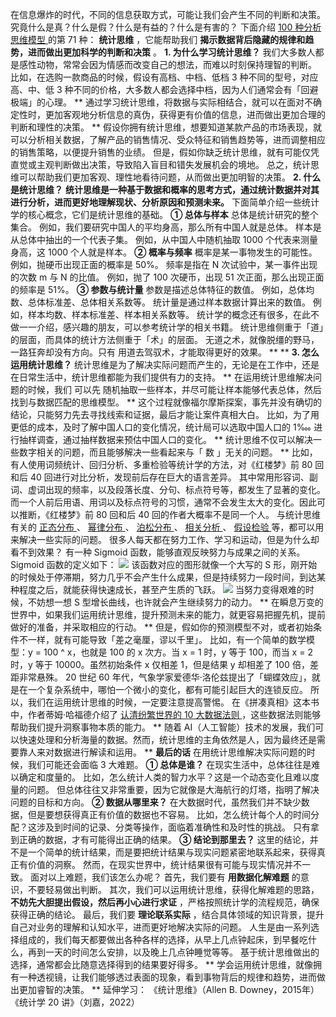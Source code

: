 在信息爆炸的时代，不同的信息获取方式，可能让我们会产生不同的判断和决策。  究竟什么是真？什么是假？什么是有益的？什么是有害的？  下面介绍  [ 100
种分析思维模型
](https://mp.weixin.qq.com/mp/appmsgalbum?__biz=MzA4ODE2OTIxMw==&action=getalbum&album_id=1701638273011351554#wechat_redirect)
的第 71 种： **统计思维** ，它能帮助我们 **揭示数据背后隐藏的规律和趋势，进而做出更加科学的判断和决策** 。  **1\.
为什么学习统计思维？** 我们大多数人都是感性动物，常常会因为情感而改变自己的想法，而难以时刻保持理智的判断。
比如，在选购一款商品的时候，假设有高档、中档、低档 3 种不同的型号，对应高、中、低 3
种不同的价格，大多数人都会选择中档，因为人们通常会有「回避极端」的心理。  **
通过学习统计思维，将数据与实际相结合，就可以在面对不确定性时，更加客观地分析信息的真伪，获得更有价值的信息，进而做出更加合理的判断和理性的决策。  **
假设你拥有统计思维，想要知道某款产品的市场表现，就可以分析相关数据，了解产品的销售情况、受众特征和销售趋势等，进而调整相应的销售策略，以便提升销售的业绩。
但是，假如你缺乏统计思维，就有可能仅凭直觉或主观判断做出决策，导致陷入盲目和错失发展机会的境地。
总之，统计思维可以帮助我们更加客观、理性地看待问题，从而做出更加明智的决策。  **2\. 什么是统计思维？**
**统计思维是一种基于数据和概率的思考方式，通过统计数据并对其进行分析，进而更好地理解现状、分析原因和预测未来。**
下面简单介绍一些统计学的核心概念，它们是统计思维的基础。  **① 总体与样本** 总体是统计研究的整个集合。
例如，我们要研究中国人的平均身高，那么所有中国人就是总体。  样本是从总体中抽出的一个代表子集。  例如，从中国人中随机抽取 1000 个代表来测量身高，这
1000 个人就是样本。  **② 概率与频率** 概率是某一事物发生的可能性。  例如，抛硬币出现正面的概率是 50%。  频率是指在 N
次试验中，某一事件出现的次数 m 与 N 的比值。  例如，抛了 100 次硬币，出现 51 次正面，那么出现正面的频率是 51%。  **③
参数与统计量** 参数是描述总体特征的数值。  例如，总体均数、总体标准差、总体相关系数等。  统计量是通过样本数据计算出来的数值。
例如，样本均数、样本标准差、样本相关系数等。  统计学的概念还有很多，在此不做一一介绍，感兴趣的朋友，可以参考统计学的相关书籍。
统计思维侧重于「道」的层面，而具体的统计方法侧重于「术」的层面。  无道之术，就像脱缰的野马，一路狂奔却没有方向。只有  用道去驾驭术，才能取得更好的效果。
** ** **3\. 怎么运用统计思维？** 统计思维是为了解决实际问题而产生的，无论是在工作中，还是在日常生活中，统计思维都能为我们提供有力的支持。
** 在运用统计思维解决问题的时候，我们  可以先  随机抽取一些样本，并尽可能让样本能够代表总体，然后找到与数据匹配的思维模型。  **
这个过程就像福尔摩斯探案，事先并没有确切的结论，只能努力先去寻找线索和证据，最后才能让案件真相大白。
比如，为了用更低的成本，及时了解中国人口的变化情况，统计局可以选取中国人口的 1‱ 进行抽样调查，通过抽样数据来预估中国人口的变化。  **
统计思维不仅可以解决一些数字相关的问题，而且能够解决一些看起来与「  数  」无关的问题。  **
比如，有人使用词频统计、回归分析、多重检验等统计学的方法，对《红楼梦》前 80 回和后 40 回进行对比分析，发现前后存在巨大的语言差异。
其中常用形容词、副词、虚词出现的频率，以及段落长度、分句、标点符号等，都发生了显著的变化。而一个人前后用语、用词以及标点符号的习惯，通常不会发生太大的变化。因此可以推断，《红楼梦》前
80 回和后 40 回的作者大概率不是同一个人。  与统计思维有关的  [ 正态分布
](https://mp.weixin.qq.com/s?__biz=MzA4ODE2OTIxMw==&mid=2653477503&idx=1&sn=49d9b1e1355358a85a3ae15198ff2757&scene=21#wechat_redirect)
、  [ 幂律分布
](https://mp.weixin.qq.com/s?__biz=MzA4ODE2OTIxMw==&mid=2653477556&idx=1&sn=d2642afe4a49f020d73cc73b07b075a1&scene=21#wechat_redirect)
、  [ 泊松分布
](https://mp.weixin.qq.com/s?__biz=MzA4ODE2OTIxMw==&mid=2653481775&idx=1&sn=33b68b6fda59248f0f65384c26a417f4&scene=21#wechat_redirect)
、  [ 相关分析
](https://mp.weixin.qq.com/s?__biz=MzA4ODE2OTIxMw==&mid=2653477819&idx=1&sn=b8aabdb1e2511fe5829bb75880036be4&scene=21#wechat_redirect)
、  [ 假设检验
](https://mp.weixin.qq.com/s?__biz=MzA4ODE2OTIxMw==&mid=2653478244&idx=1&sn=691c8217e968c942e8a9a3ea4e5ad730&scene=21#wechat_redirect)
等，都可以用来解决一些实际的问题。  很多人每天都在努力工作、学习和运动，但是为什么却看不到效果？  有一种 Sigmoid
函数，能够直观反映努力与成果之间的关系。  Sigmoid 函数的定义如下：
![](https://mmbiz.qpic.cn/mmbiz_png/giaycic3UNwo3O8tqf7N3WR3XOMQwrzOydxIRuPt7NJoXQ2h34DXsJXyOYY1SNCTSiaa5LSF45yzhR9ZRmHxGsMww/640?wx_fmt=png)
该函数对应的图形就像一个大写的 S
形，刚开始的时候处于停滞期，努力几乎不会产生什么成果，但是持续努力一段时间，到达某种程度之后，就能获得快速成长，甚至产生质的飞跃。
![](https://mmbiz.qpic.cn/mmbiz_png/giaycic3UNwo3O8tqf7N3WR3XOMQwrzOydibJCI41CCzKZUtZB8Bicibia49Pr88p9MMYsf3lKeXJN2YbR9hiaD10eB4g/640?wx_fmt=png)
当努力变得艰难的时候，不妨想一想 S 型增长曲线，也许就会产生继续努力的动力。  **
在瞬息万变的世界中，如果我们运用统计思维，提升预测未来的能力，就更容易把握先机，提前做好的准备，并采取相应的行动。  **
但是，假如你的预测模型不对，或者初始条件不一样，就有可能导致「差之毫厘，谬以千里」。  比如，有一个简单的数学模型：y = 100 ^ x，也就是 100
的 x 次方。当 x = 1 时，y 等于 100，而当 x = 2 时，y 等于 10000。虽然初始条件 x 仅相差 1，但是结果 y 却相差了 100
倍，差距非常悬殊。  20 世纪 60
年代，气象学家爱德华·洛伦兹提出了「蝴蝶效应」，就是在一个复杂系统中，哪怕一个微小的变化，都有可能引起巨大的连锁反应。
所以，我们在运用统计思维的时候，一定要注意提高警惕。  在《拼凑真相》这本书中，作者蒂姆·哈福德介绍了  [ 认清纷繁世界的 10 大数据法则
](https://mp.weixin.qq.com/s?__biz=MzA4ODE2OTIxMw==&mid=2653480907&idx=1&sn=de8221d0aac4e195d8ffb81c5de2251c&scene=21#wechat_redirect)
，这些数据法则能够帮助我们提升洞察事物本质的能力。  ** 随着
AI（人工智能）技术的发展，我们可以快速处理和分析海量的数据。然而，统计思维的主角依然是人，因为最终还是需要靠人来对数据进行解读和运用。  **
**最后的话** 在用统计思维解决实际问题的时候，我们可能还会面临 3 大难题。  **① 总体是谁？** 在现实生活中，总体往往是难以确定和度量的。
比如，怎么统计人类的智力水平？这是一个动态变化且难以度量的问题。  但总体往往又非常重要，因为它就像是大海航行的灯塔，指明了解决问题的目标和方向。  **②
数据从哪里来？** 在大数据时代，虽然我们并不缺少数据，但是要想获得真正有价值的数据也不容易。
比如，怎么统计每个人的时间分配？这涉及到时间的记录、分类等操作，面临着准确性和及时性的挑战。  只有拿到正确的数据，才有可能得出正确的结果。  **③
结论到那里去？** 这里的结论，并不是一个简单的统计结果，而是要把统计结果与现实问题紧密地联系起来，获得真正有价值的洞察。
然而，在现实世界中，统计结果很有可能与现实情况并不一致。  面对以上难题，我们该怎么办呢？  首先，我们要有 **用数据化解难题**
的意识，不要轻易做出判断。  其次，我们可以运用统计思维，获得化解难题的思路， **不妨先大胆提出假设，然后再小心进行求证**
，严格按照统计学的流程规范，确保获得正确的结论。  最后，我们要 **理论联系实际**
，结合具体领域的知识背景，提升自己对业务的理解和认知水平，进而更好地解决实际的问题。
人生是由一系列选择组成的，我们每天都要做出各种各样的选择，从早上几点钟起床，到早餐吃什么，再到一天的时间怎么安排，以及晚上几点钟睡觉等等。
基于统计思维做出的选择，通常都会比随意选择得到的结果要好得多。  **
学会运用统计思维，就像拥有一种透视镜，让我们能够透过表面的现象，看到事物背后的规律和趋势，进而做出更加睿智的决策。  ** 延伸学习：
《统计思维》（Allen B. Downey，2015年）  《统计学 20 讲》（刘嘉，2022）